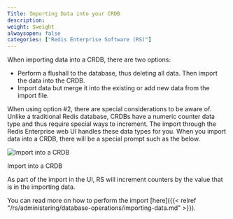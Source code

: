 ```yaml
---
Title: Importing Data into your CRDB
description: 
weight: $weight
alwaysopen: false
categories: ["Redis Enterprise Software (RS)"]
---
```

When importing data into a CRDB, there are two options:

- Perform a flushall to the database, thus deleting all data. Then
        import the data into the CRDB.
- Import data but merge it into the existing or add new data from
        the import file.

When using option #2, there are special considerations to be aware of.
Unlike a traditional Redis database, CRDBs have a numeric counter data
type and thus require special ways to increment. The import through the
Redis Enterprise web UI handles these data types for you. When you
import data into a CRDB, there will be a special prompt such as the
below.

![Import into a
CRDB](/images/rs/Screen-Shot-2018-03-29-at-10.00.12-PM.png?width=1720&height=702)

Import into a CRDB

As part of the import in the UI, RS will increment counters by the value
that is in the importing data.

You can read more on how to perform the import
[here]({{< relref "/rs/administering/database-operations/importing-data.md" >}}).

